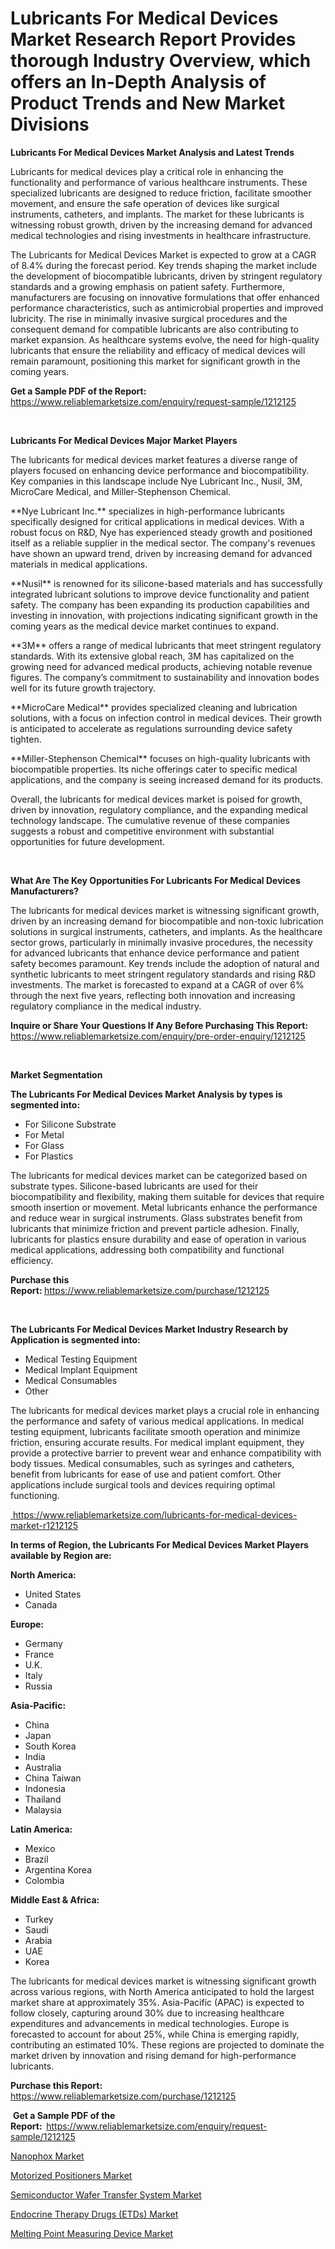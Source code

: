 <p><h1>Lubricants For Medical Devices Market Research Report Provides thorough Industry Overview, which offers an In-Depth Analysis of Product Trends and New Market Divisions</h1></p><p><strong>Lubricants For Medical Devices Market Analysis and Latest Trends</strong></p>
<p><p>Lubricants for medical devices play a critical role in enhancing the functionality and performance of various healthcare instruments. These specialized lubricants are designed to reduce friction, facilitate smoother movement, and ensure the safe operation of devices like surgical instruments, catheters, and implants. The market for these lubricants is witnessing robust growth, driven by the increasing demand for advanced medical technologies and rising investments in healthcare infrastructure.</p><p>The Lubricants for Medical Devices Market is expected to grow at a CAGR of 8.4% during the forecast period. Key trends shaping the market include the development of biocompatible lubricants, driven by stringent regulatory standards and a growing emphasis on patient safety. Furthermore, manufacturers are focusing on innovative formulations that offer enhanced performance characteristics, such as antimicrobial properties and improved lubricity. The rise in minimally invasive surgical procedures and the consequent demand for compatible lubricants are also contributing to market expansion. As healthcare systems evolve, the need for high-quality lubricants that ensure the reliability and efficacy of medical devices will remain paramount, positioning this market for significant growth in the coming years.</p></p>
<p><strong>Get a Sample PDF of the Report:&nbsp;</strong> <a href="https://www.reliablemarketsize.com/enquiry/request-sample/1212125?utm_campaign=1127&utm_medium=2&utm_source=Github&utm_content=ia&utm_term=06102024&utm_id=lubricants-for-medical-devices">https://www.reliablemarketsize.com/enquiry/request-sample/1212125</a></p>
<p>&nbsp;</p>
<p><strong>Lubricants For Medical Devices Major Market Players</strong></p>
<p><p>The lubricants for medical devices market features a diverse range of players focused on enhancing device performance and biocompatibility. Key companies in this landscape include Nye Lubricant Inc., Nusil, 3M, MicroCare Medical, and Miller-Stephenson Chemical.</p><p>**Nye Lubricant Inc.** specializes in high-performance lubricants specifically designed for critical applications in medical devices. With a robust focus on R&D, Nye has experienced steady growth and positioned itself as a reliable supplier in the medical sector. The company's revenues have shown an upward trend, driven by increasing demand for advanced materials in medical applications.</p><p>**Nusil** is renowned for its silicone-based materials and has successfully integrated lubricant solutions to improve device functionality and patient safety. The company has been expanding its production capabilities and investing in innovation, with projections indicating significant growth in the coming years as the medical device market continues to expand.</p><p>**3M** offers a range of medical lubricants that meet stringent regulatory standards. With its extensive global reach, 3M has capitalized on the growing need for advanced medical products, achieving notable revenue figures. The company’s commitment to sustainability and innovation bodes well for its future growth trajectory.</p><p>**MicroCare Medical** provides specialized cleaning and lubrication solutions, with a focus on infection control in medical devices. Their growth is anticipated to accelerate as regulations surrounding device safety tighten.</p><p>**Miller-Stephenson Chemical** focuses on high-quality lubricants with biocompatible properties. Its niche offerings cater to specific medical applications, and the company is seeing increased demand for its products.</p><p>Overall, the lubricants for medical devices market is poised for growth, driven by innovation, regulatory compliance, and the expanding medical technology landscape. The cumulative revenue of these companies suggests a robust and competitive environment with substantial opportunities for future development.</p></p>
<p>&nbsp;</p>
<p><strong>What Are The Key Opportunities For Lubricants For Medical Devices Manufacturers?</strong></p>
<p><p>The lubricants for medical devices market is witnessing significant growth, driven by an increasing demand for biocompatible and non-toxic lubrication solutions in surgical instruments, catheters, and implants. As the healthcare sector grows, particularly in minimally invasive procedures, the necessity for advanced lubricants that enhance device performance and patient safety becomes paramount. Key trends include the adoption of natural and synthetic lubricants to meet stringent regulatory standards and rising R&D investments. The market is forecasted to expand at a CAGR of over 6% through the next five years, reflecting both innovation and increasing regulatory compliance in the medical industry.</p></p>
<p><strong>Inquire or Share Your Questions If Any Before Purchasing This Report:</strong> <a href="https://www.reliablemarketsize.com/enquiry/pre-order-enquiry/1212125?utm_campaign=1127&utm_medium=2&utm_source=Github&utm_content=ia&utm_term=06102024&utm_id=lubricants-for-medical-devices">https://www.reliablemarketsize.com/enquiry/pre-order-enquiry/1212125</a></p>
<p>&nbsp;</p>
<p><strong>Market Segmentation</strong></p>
<p><strong>The Lubricants For Medical Devices Market Analysis by types is segmented into:</strong></p>
<p><ul><li>For Silicone Substrate</li><li>For Metal</li><li>For Glass</li><li>For Plastics</li></ul></p>
<p><p>The lubricants for medical devices market can be categorized based on substrate types. Silicone-based lubricants are used for their biocompatibility and flexibility, making them suitable for devices that require smooth insertion or movement. Metal lubricants enhance the performance and reduce wear in surgical instruments. Glass substrates benefit from lubricants that minimize friction and prevent particle adhesion. Finally, lubricants for plastics ensure durability and ease of operation in various medical applications, addressing both compatibility and functional efficiency.</p></p>
<p><strong>Purchase this Report:&nbsp;</strong><a href="https://www.reliablemarketsize.com/purchase/1212125?utm_campaign=1127&utm_medium=2&utm_source=Github&utm_content=ia&utm_term=06102024&utm_id=lubricants-for-medical-devices">https://www.reliablemarketsize.com/purchase/1212125</a></p>
<p>&nbsp;</p>
<p><strong>The Lubricants For Medical Devices Market Industry Research by Application is segmented into:</strong></p>
<p><ul><li>Medical Testing Equipment</li><li>Medical Implant Equipment</li><li>Medical Consumables</li><li>Other</li></ul></p>
<p><p>The lubricants for medical devices market plays a crucial role in enhancing the performance and safety of various medical applications. In medical testing equipment, lubricants facilitate smooth operation and minimize friction, ensuring accurate results. For medical implant equipment, they provide a protective barrier to prevent wear and enhance compatibility with body tissues. Medical consumables, such as syringes and catheters, benefit from lubricants for ease of use and patient comfort. Other applications include surgical tools and devices requiring optimal functioning.</p></p>
<p><a href="https://www.reliablemarketsize.com/lubricants-for-medical-devices-market-r1212125?utm_campaign=1127&utm_medium=2&utm_source=Github&utm_content=ia&utm_term=06102024&utm_id=lubricants-for-medical-devices">&nbsp;https://www.reliablemarketsize.com/lubricants-for-medical-devices-market-r1212125</a></p>
<p><strong>In terms of Region, the Lubricants For Medical Devices Market Players available by Region are:</strong></p>
<p>
    <p> <strong> North America: </strong>
        <ul>
            <li>United States</li>
            <li>Canada</li>
        </ul>
        </p> 
    <p> <strong> Europe: </strong>
        <ul>
            <li>Germany</li>
            <li>France</li>
            <li>U.K.</li>
            <li>Italy</li>
            <li>Russia</li>
        </ul>
        </p> 
    <p> <strong> Asia-Pacific: </strong>
        <ul>
            <li>China</li>
            <li>Japan</li>
            <li>South Korea</li>
            <li>India</li>
            <li>Australia</li>
            <li>China Taiwan</li>
            <li>Indonesia</li>
            <li>Thailand</li>
            <li>Malaysia</li>
        </ul>
        </p> 
    <p> <strong> Latin America: </strong>
        <ul>
            <li>Mexico</li>
            <li>Brazil</li>
            <li>Argentina Korea</li>
            <li>Colombia</li>
        </ul>
        </p> 
    <p> <strong> Middle East & Africa: </strong>
        <ul>
            <li>Turkey</li>
            <li>Saudi</li>
            <li>Arabia</li>
            <li>UAE</li>
            <li>Korea</li>
        </ul>
    </p>
    </p>
<p><p>The lubricants for medical devices market is witnessing significant growth across various regions, with North America anticipated to hold the largest market share at approximately 35%. Asia-Pacific (APAC) is expected to follow closely, capturing around 30% due to increasing healthcare expenditures and advancements in medical technologies. Europe is forecasted to account for about 25%, while China is emerging rapidly, contributing an estimated 10%. These regions are projected to dominate the market driven by innovation and rising demand for high-performance lubricants.</p></p>
<p><strong>Purchase this Report: </strong><a href="https://www.reliablemarketsize.com/purchase/1212125?utm_campaign=1127&utm_medium=2&utm_source=Github&utm_content=ia&utm_term=06102024&utm_id=lubricants-for-medical-devices">https://www.reliablemarketsize.com/purchase/1212125</a></p>
<p>&nbsp;<strong>Get a Sample PDF of the Report:&nbsp;&nbsp;</strong><a href="https://www.reliablemarketsize.com/enquiry/request-sample/1212125?utm_campaign=1127&utm_medium=2&utm_source=Github&utm_content=ia&utm_term=06102024&utm_id=lubricants-for-medical-devices">https://www.reliablemarketsize.com/enquiry/request-sample/1212125</a></p>
<p><strong></strong></p>
<p><p><a href="https://www.linkedin.com/pulse/digital-transformation-nanophox-industry-market-opportunities-ehg1f?utm_campaign=1127&utm_medium=2&utm_source=Github&utm_content=ia&utm_term=06102024&utm_id=lubricants-for-medical-devices">Nanophox Market</a></p><p><a href="https://www.linkedin.com/pulse/motorized-positioners-industry-sector-new-technologies-market-glqwf?utm_campaign=1127&utm_medium=2&utm_source=Github&utm_content=ia&utm_term=06102024&utm_id=lubricants-for-medical-devices">Motorized Positioners Market</a></p><p><a href="https://issuu.com/reportprime-2/docs/semiconductor-wafer-transfer-system_94f6ddf7e90553?utm_campaign=1127&utm_medium=2&utm_source=Github&utm_content=ia&utm_term=06102024&utm_id=lubricants-for-medical-devices">Semiconductor Wafer Transfer System Market</a></p><p><a href="https://github.com/RoccoManning/Market-Research-Report-List-7/blob/main/endocrine-therapy-drugs-etds-market.md?utm_campaign=1127&utm_medium=2&utm_source=Github&utm_content=ia&utm_term=06102024&utm_id=lubricants-for-medical-devices">Endocrine Therapy Drugs (ETDs) Market</a></p><p><a href="https://www.linkedin.com/pulse/decoding-melting-point-measuring-device-market-signals-growth-tdo3f?utm_campaign=1127&utm_medium=2&utm_source=Github&utm_content=ia&utm_term=06102024&utm_id=lubricants-for-medical-devices">Melting Point Measuring Device Market</a></p></p>